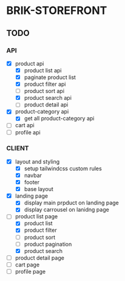 # BRIK-STOREFRONT

## TODO

### API

- [x] product api
  - [x] product list api
  - [x] paginate product list
  - [x] product filter api
  - [ ] product sort api
  - [x] product search api
  - [ ] product detail api
- [x] product-category api
  - [x] get all product-category api
- [ ] cart api
- [ ] profile api

### CLIENT

- [x] layout and styling
  - [x] setup tailwindcss custom rules
  - [x] navbar
  - [x] footer
  - [x] base layout
- [x] landing page
  - [x] display main prpduct on landing page
  - [x] display carrousel on lanidng page
- [ ] product list page
  - [x] product list
  - [x] product filter
  - [ ] product sort
  - [ ] product pagination
  - [x] product search
- [ ] product detail page
- [ ] cart page
- [ ] profile page
